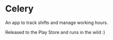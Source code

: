 Celery
======

An app to track shifts and manage working hours.

Released to the Play Store and runs in the wild :)
